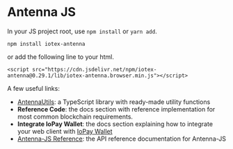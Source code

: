 # Antenna JS

In your JS project root, use `npm install` or `yarn add`.

```text
npm install iotex-antenna
```

or add the following line to your html.

```text
<script src="https://cdn.jsdelivr.net/npm/iotex-antenna@0.29.1/lib/iotex-antenna.browser.min.js"></script>
```

A few useful links:

* [AntennaUtils](https://github.com/iotexproject/iotex-dapp-sample-old/blob/master/src/common/utils/antanna.ts): a TypeScript library with ready-made utility functions
* **Reference Code**: the docs section with reference implementation for most common blockchain requirements.
* **Integrate IoPay Wallet**: the docs section explaining how to integrate your web client with [IoPay Wallet](https://iopay.iotex.io/)
* [Antenna-JS Reference](https://iotexproject.github.io/iotex-antenna/): the API reference documentation for Antenna-JS

